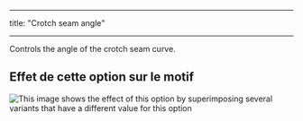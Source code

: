 - - -
title: "Crotch seam angle"
- - -

Controls the angle of the crotch seam curve.

## Effet de cette option sur le motif

![This image shows the effect of this option by superimposing several variants that have a different value for this option](charlie_crotchseamcurveangle_sample.svg "Effect of this option on the pattern")
